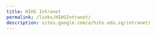 ```yaml
---
title: HIHS Intranet
permalink: /links/HIHSIntranet/
description: sites.google.com/a/hihs.edu.sg/intranet/
---
```



